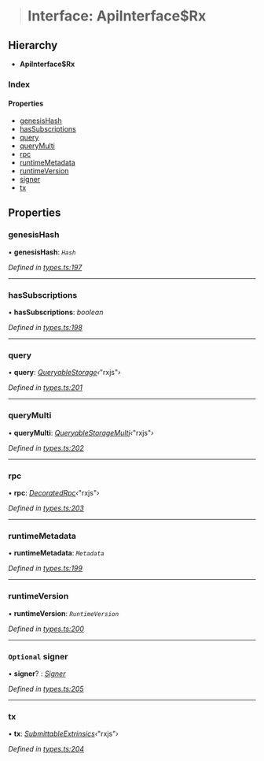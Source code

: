 > # Interface: ApiInterface$Rx

## Hierarchy

* **ApiInterface$Rx**

### Index

#### Properties

* [genesisHash](_types_.apiinterface_rx.md#genesishash)
* [hasSubscriptions](_types_.apiinterface_rx.md#hassubscriptions)
* [query](_types_.apiinterface_rx.md#query)
* [queryMulti](_types_.apiinterface_rx.md#querymulti)
* [rpc](_types_.apiinterface_rx.md#rpc)
* [runtimeMetadata](_types_.apiinterface_rx.md#runtimemetadata)
* [runtimeVersion](_types_.apiinterface_rx.md#runtimeversion)
* [signer](_types_.apiinterface_rx.md#optional-signer)
* [tx](_types_.apiinterface_rx.md#tx)

## Properties

###  genesisHash

• **genesisHash**: *`Hash`*

*Defined in [types.ts:197](https://github.com/polkadot-js/api/blob/9c48e40/packages/api/src/types.ts#L197)*

___

###  hasSubscriptions

• **hasSubscriptions**: *boolean*

*Defined in [types.ts:198](https://github.com/polkadot-js/api/blob/9c48e40/packages/api/src/types.ts#L198)*

___

###  query

• **query**: *[QueryableStorage](_types_.queryablestorage.md)‹*"rxjs"*›*

*Defined in [types.ts:201](https://github.com/polkadot-js/api/blob/9c48e40/packages/api/src/types.ts#L201)*

___

###  queryMulti

• **queryMulti**: *[QueryableStorageMulti](../modules/_types_.md#queryablestoragemulti)‹*"rxjs"*›*

*Defined in [types.ts:202](https://github.com/polkadot-js/api/blob/9c48e40/packages/api/src/types.ts#L202)*

___

###  rpc

• **rpc**: *[DecoratedRpc](_types_.decoratedrpc.md)‹*"rxjs"*›*

*Defined in [types.ts:203](https://github.com/polkadot-js/api/blob/9c48e40/packages/api/src/types.ts#L203)*

___

###  runtimeMetadata

• **runtimeMetadata**: *`Metadata`*

*Defined in [types.ts:199](https://github.com/polkadot-js/api/blob/9c48e40/packages/api/src/types.ts#L199)*

___

###  runtimeVersion

• **runtimeVersion**: *`RuntimeVersion`*

*Defined in [types.ts:200](https://github.com/polkadot-js/api/blob/9c48e40/packages/api/src/types.ts#L200)*

___

### `Optional` signer

• **signer**? : *[Signer](_types_.signer.md)*

*Defined in [types.ts:205](https://github.com/polkadot-js/api/blob/9c48e40/packages/api/src/types.ts#L205)*

___

###  tx

• **tx**: *[SubmittableExtrinsics](_types_.submittableextrinsics.md)‹*"rxjs"*›*

*Defined in [types.ts:204](https://github.com/polkadot-js/api/blob/9c48e40/packages/api/src/types.ts#L204)*